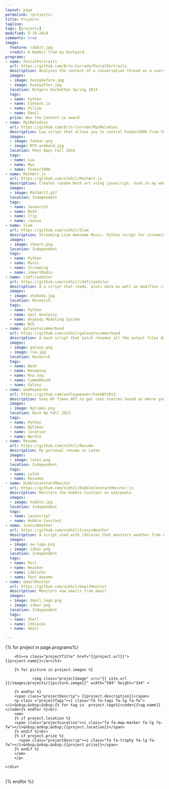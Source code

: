 ```yaml
---
layout: page
permalink: /projects/
title: Projects
tagline: 
tags: [projects]
modified: 9-19-2014
comments: true
image:
  feature: rabbit.jpg
  credit: A Rabbit from my backyard.
programs:
- name: PostalPortraits
  url: https://github.com/Erin-Corrado/PostalPortraits
  description: Analyzes the content of a conversation thread on a users email and then transfers those changes through image modifations using the Pillow image manipulation tool.
  images: 
  - image: huskybefore.jpg
  - image: huskyafter.jpg
  location: Rutgers Hackathon Spring 2014
  tags:
  - name: Python
  - name: Context.io
  - name: Pillow
  - name: Email
  prize: Won the Context.io award
- name: MyoMelodies
  url: https://github.com/Erin-Corrado/MyoMelodies
  description: Lua script that allows you to control Foobar2000 from the Myo.
  images: 
  - image: foobar.png
  - image: MYO-armband.jpg
  location: Penn Apps Fall 2014
  tags:
  - name: Lua
  - name: Myo
  - name: Foobar2000
- name: MathArt.js
  url: https://github.com/nikhil/MathArt.js
  description: Creates random Math art using javascript. Used in my website. It randomizes the amplitude, frequency, and phase shift numbers.
  images: 
  - image: MathArt2.gif
  location: Independent
  tags:
  - name: Javascrpt
  - name: Math
  - name: Trig
  - name: canvas
- name: Slam
  url: https://github.com/nikhil/Slam
  description: Streaming Live Awesome Music. Python script for streaming music from iheartradio.
  images: 
  - image: iheart.png
  location: Independent
  tags:
  - name: Python
  - name: Music
  - name: Streaming
  - name: iHeartRadio
- name: c3dfileeditor
  url: https://github.com/nikhil/c3dfileeditor
  description: A a script that reads, plots data as well as modifies c3d files using the btk library. Used with The Anybody Modeling System 
  images: 
  - image: anybody.jpg
  location: Research
  tags:
  - name: Python
  - name: Gait Analysis
  - name: Anybody Modeling System
  - name: Btk
- name: galaxytocummerbund 
  url: https://github.com/nikhil/galaxytocummerbund
  description: A bash script that batch renames all the output files downloaded from the Galaxy server so that it can be used to run cummerbund.
  images: 
  - image: galaxy.png
  - image: rna.jpg
  location: Research
  tags:
  - name: Bash 
  - name: Renaming
  - name: Rna Seq
  - name: CummeRbund
  - name: Galaxy
- name: GeoKeywords
  url: https://github.com/ashleyweaver/hackNY2013
  description: Uses NY Times API to get cool stories based on where you are.
  images: 
  - image: Nytimes.png
  location: Hack Ny Fall 2013
  tags:
  - name: Python
  - name: Nytimes
  - name: location
  - name: Wordle
- name: Resume 
  url: https://github.com/nikhil/Resume
  description: My personal resume in Latex 
  images: 
  - image: latex.png
  location: Independent
  tags:
  - name: LaTeX
  - name: Resumes
- name: HubbleConstantMonitor 
  url: https://github.com/nikhil/HubbleConstantMonitor.js
  description: Monitors the Hubble Constant on wikipedia 
  images: 
  - image: hubble.jpg
  location: Independent
  tags:
  - name: javascript
  - name: Hubble Constant
- name: IconicWeather 
  url: https://github.com/nikhil/IconicWeather
  description: A script used with i3blocks that monitors weather from Accuweather and displays the weather on your bar. 
  images: 
  - image: aw-logo.png
  - image: i3bar.png
  location: Independent
  tags:
  - name: Perl
  - name: Weather
  - name: i3blocks
  - name: Font Awsome
- name: GmailMonitor 
  url: https://github.com/nikhil/GmailMonitor
  description: Monitors new emails from Gmail 
  images: 
  - image: Gmail_logo.png
  - image: i3bar.png
  location: Independent
  tags:
  - name: Shell
  - name: i3blocks
  - name: Gmail

---
```


{% for project in page.programs%}

<div class="projectBox">
        
		<h1><a class="projectTitle" href="{{project.url}}">{{project.name}}</a></h1>

		{% for picture in project.images %}

                <img class="projectImage" src="{{ site.url }}/images/projects/{{picture.image}}" width="594" height="334" >
            
        {% endfor %}
        <span class="projectDescrip"> {{project.description}}</span>
		<p class ="projectTags"><i class="fa fa-tags fa-lg fa-fw"></i>&nbsp;&nbsp;&nbsp;{% for tag in  project.tags%}<code>{{tag.name}}</code>{% endfor %}<br>
		<em>
		{% if project.location %}
		<span class="projectLocation"><i class="fa fa-map-marker fa-lg fa-fw"></i>&nbsp;&nbsp;&nbsp;{{project.location}}</span>
		{% endif %}<br>	
        {% if project.prize %}
          <span class="projectDescrip"><i class="fa fa-trophy fa-lg fa-fw"></i>&nbsp;&nbsp;&nbsp;{{project.prize}}</span>
        {% endif %}
		</em>
		</p>
		
    </div>


<br>
{% endfor %}




